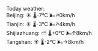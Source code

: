 Today weather:  
Beijing: ☀️   🌡️-7°C 🌬️↗0km/h  
Tianjin: ☀️   🌡️-3°C 🌬️↗4km/h  
Shijiazhuang: ⛅️  🌡️+0°C 🌬️↑8km/h  
Tangshan: ☀️   🌡️-2°C 🌬️→8km/h  
